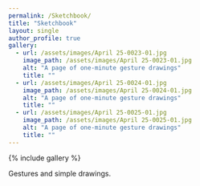 ```yaml
---
permalink: /Sketchbook/
title: "Sketchbook"
layout: single
author_profile: true
gallery:
  - url: /assets/images/April 25-0023-01.jpg
    image_path: /assets/images/April 25-0023-01.jpg
    alt: "A page of one-minute gesture drawings"
    title: ""
  - url: /assets/images/April 25-0024-01.jpg
    image_path: /assets/images/April 25-0024-01.jpg
    alt: "A page of one-minute gesture drawings"
    title: ""
  - url: /assets/images/April 25-0025-01.jpg
    image_path: /assets/images/April 25-0025-01.jpg
    alt: "A page of one-minute gesture drawings"
    title: ""
---
```


{% include gallery %}

Gestures and simple drawings.
